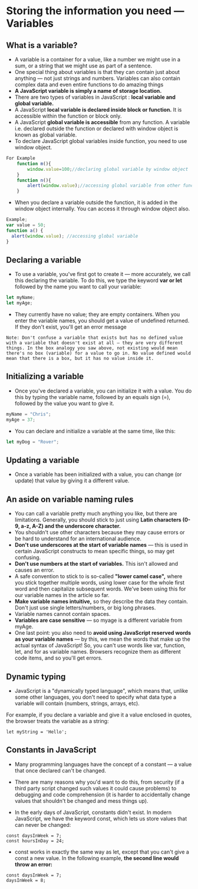 # Storing the information you need — Variables

## What is a variable?

- A variable is a container for a value, like a number we might use in a sum, or a string that we might use as part of a sentence.
- One special thing about variables is that they can contain just about anything — not just strings and numbers. Variables can also contain complex data and even entire functions to do amazing things
- **A JavaScript variable is simply a name of storage location.**
- There are two types of variables in JavaScript : **local variable and global variable.**
- A JavaScript **local variable is declared inside block or function.** It is accessible within the function or block only.
- A JavaScript **global variable is accessible** from any function. A variable i.e. declared outside the function or declared with window object is known as global variable.
- To declare JavaScript global variables inside function, you need to use window object.

```js
For Example
    function m(){
        window.value=100;//declaring global variable by window object
    }
    function n(){
        alert(window.value);//accessing global variable from other function
    }
```

- When you declare a variable outside the function, it is added in the window object internally. You can access it through window object also.

```js
Example;
var value = 50;
function a() {
  alert(window.value); //accessing global variable
}
```

## Declaring a variable

- To use a variable, you've first got to create it — more accurately, we call this declaring the variable. To do this, we type the keyword **var or let** followed by the name you want to call your variable:

```js
let myName;
let myAge;
```

- They currently have no value; they are empty containers. When you enter the variable names, you should get a value of undefined returned. If they don't exist, you'll get an error message

`Note: Don't confuse a variable that exists but has no defined value with a variable that doesn't exist at all — they are very different things. In the box analogy you saw above, not existing would mean there's no box (variable) for a value to go in. No value defined would mean that there is a box, but it has no value inside it.`

## Initializing a variable

- Once you've declared a variable, you can initialize it with a value. You do this by typing the variable name, followed by an equals sign (=), followed by the value you want to give it.

```js
myName = "Chris";
myAge = 37;
```

- You can declare and initialize a variable at the same time, like this:

```js
let myDog = "Rover";
```

## Updating a variable

- Once a variable has been initialized with a value, you can change (or update) that value by giving it a different value.

## An aside on variable naming rules

- You can call a variable pretty much anything you like, but there are limitations. Generally, you should stick to just using **Latin characters (0-9, a-z, A-Z) and the underscore character.**
- You shouldn't use other characters because they may cause errors or be hard to understand for an international audience.
- **Don't use underscores at the start of variable names** — this is used in certain JavaScript constructs to mean specific things, so may get confusing.
- **Don't use numbers at the start of variables.** This isn't allowed and causes an error.
- A safe convention to stick to is so-called **"lower camel case",** where you stick together multiple words, using lower case for the whole first word and then capitalize subsequent words. We've been using this for our variable names in the article so far.
- **Make variable names intuitive,** so they describe the data they contain. Don't just use single letters/numbers, or big long phrases.
- Variable names cannot contain spaces.
- **Variables are case sensitive** — so myage is a different variable from myAge.
- One last point: you also need to **avoid using JavaScript reserved words as your variable names** — by this, we mean the words that make up the actual syntax of JavaScript! So, you can't use words like var, function, let, and for as variable names. Browsers recognize them as different code items, and so you'll get errors.

## Dynamic typing

- JavaScript is a "dynamically typed language", which means that, unlike some other languages, you don't need to specify what data type a variable will contain (numbers, strings, arrays, etc).

For example, if you declare a variable and give it a value enclosed in quotes, the browser treats the variable as a string:

```
let myString = 'Hello';
```

## Constants in JavaScript

- Many programming languages have the concept of a constant — a value that once declared can't be changed.
- There are many reasons why you'd want to do this, from security (if a third party script changed such values it could cause problems) to debugging and code comprehension (it is harder to accidentally change values that shouldn't be changed and mess things up).

- In the early days of JavaScript, constants didn't exist. In modern JavaScript, we have the keyword const, which lets us store values that can never be changed:

```
const daysInWeek = 7;
const hoursInDay = 24;
```

- const works in exactly the same way as let, except that you can't give a const a new value. In the following example, **the second line would throw an error:**

```
const daysInWeek = 7;
daysInWeek = 8;
```
